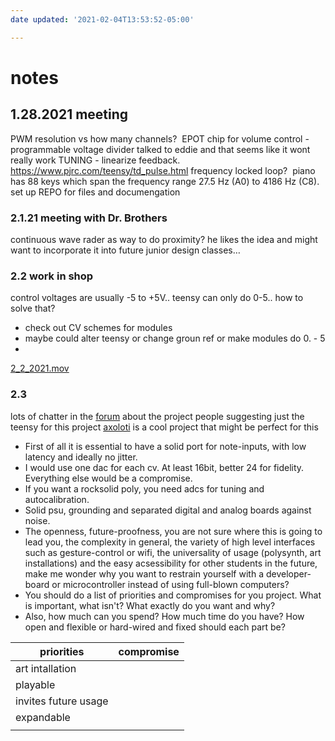 ```yaml
---
date updated: '2021-02-04T13:53:52-05:00'

---
```


# notes

## 1.28.2021 meeting

PWM resolution vs how many channels? 
EPOT chip for volume control - programmable voltage divider
talked to eddie and that seems like it wont really work
TUNING - linearize feedback. 
<https://www.pjrc.com/teensy/td_pulse.html>
frequency locked loop? 
piano has 88 keys which span the frequency range 27.5 Hz (A0) to 4186 Hz (C8).
set up REPO for files and documengation

### 2.1.21 meeting with Dr. Brothers

continuous wave rader as way to do proximity?
he likes the idea and might want to incorporate it into future junior design classes…

### 2.2 work in shop

control voltages are usually -5 to +5V.. teensy can only do 0-5.. how to solve that?

- check out CV schemes for modules
- maybe could alter teensy or change groun ref or make modules do 0. - 5
-

[2_2_2021.mov](2_2_2021.mov)

### 2.3

lots of chatter in the [forum](https://www.muffwiggler.com/forum/viewtopic.php?f=17&t=244045 "forum") about the project
people suggesting just the teensy for this project
[axoloti](http://axoloti.com/) is a cool project that might be perfect for this

- First of all it is essential to have a solid port for note-inputs, with low latency and ideally no jitter.
- I would use one dac for each cv. At least 16bit, better 24 for fidelity. Everything else would be a compromise.
- If you want a rocksolid poly, you need adcs for tuning and autocalibration.
- Solid psu, grounding and separated digital and analog boards against noise.
- The openness, future-proofness, you are not sure where this is going to lead you, the complexity in general, the variety of high level interfaces such as gesture-control or wifi, the universality of usage (polysynth, art installations) and the easy acsessibility for other students in the future, make me wonder why you want to restrain yourself with a developer-board or microcontroller instead of using full-blown computers?
- You should do a list of priorities and compromises for you project. What is important, what isn't? What exactly do you want and why?
- Also, how much can you spend? How much time do you have? How open and flexible or hard-wired and fixed should each part be?

| priorities           | compromise |
| -------------------- | ---------- |
| art intallation      |            |
| playable             |            |
| invites future usage |            |
| expandable           |            |
|                      |            |
